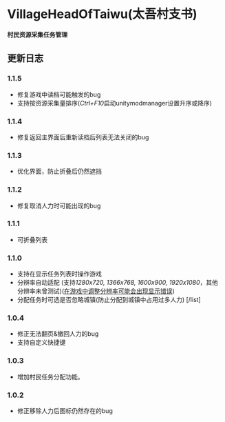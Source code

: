 # VillageHeadOfTaiwu(太吾村支书)

**村民资源采集任务管理**

## 更新日志
### 1.1.5  
- 修复游戏中读档可能触发的bug  
- 支持按资源采集量排序(*Ctrl+F10*启动unitymodmanager设置升序或降序)  
### 1.1.4  
- 修复返回主界面后重新读档后列表无法关闭的bug
### 1.1.3  
- 优化界面，防止折叠后仍然遮挡
### 1.1.2  
- 修复取消人力时可能出现的bug
### 1.1.1  
- 可折叠列表
### 1.1.0  
- 支持在显示任务列表时操作游戏
- 分辨率自动适配  (支持*1280x720, 1366x768, 1600x900, 1920x1080*，其他分辨率未曾测试)(<u>在游戏中调整分辨率可能会出现显示错误</u>)
- 分配任务时可选是否忽略城镇(防止分配到城镇中占用过多人力)
[/list]
### 1.0.4  
- 修正无法翻页&撤回人力的bug
- 支持自定义快捷键
### 1.0.3  
- 增加村民任务分配功能。
### 1.0.2  
- 修正移除人力后图标仍然存在的bug

